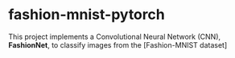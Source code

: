 # fashion-mnist-pytorch
This project implements a Convolutional Neural Network (CNN), **FashionNet**, to classify images from the [Fashion-MNIST dataset]
